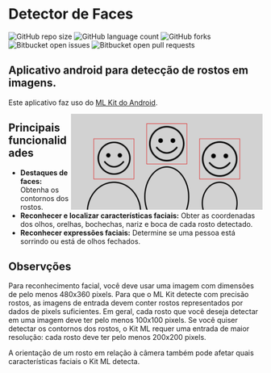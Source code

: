 # Detector de Faces

<!---Esses são exemplos. Veja https://shields.io para outras pessoas ou para personalizar este conjunto de escudos. Você pode querer incluir dependências, status do projeto e informações de licença aqui--->

![GitHub repo size](https://img.shields.io/github/repo-size/Louiixx-h/Detector-de-Faces?style=for-the-badge)
![GitHub language count](https://img.shields.io/github/languages/count/Louiixx-h/Detector-de-Faces?style=for-the-badge)
![GitHub forks](https://img.shields.io/github/forks/Louiixx-h/Detector-de-Faces?style=for-the-badge)
![Bitbucket open issues](https://img.shields.io/bitbucket/issues/Louiixx-h/Detector-de-Faces?style=for-the-badge)
![Bitbucket open pull requests](https://img.shields.io/bitbucket/pr-raw/Louiixx-h/Detector-de-Faces?style=for-the-badge)

## Aplicativo android para detecção de rostos em imagens.

Este aplicativo faz uso do [ML Kit do Android](https://developers.google.com/ml-kit/vision/face-detection/android).

<img src="https://github.com/Louiixx-h/Detector-de-Faces/blob/main/Imagens/Capa.png" min-width="400px" max-width="350px" width="380px" align="right" alt="Capa">

## Principais funcionalidades

- **Destaques de faces:** Obtenha os contornos dos rostos.
- **Reconhecer e localizar características faciais:** Obter as coordenadas dos olhos, orelhas, bochechas, nariz e boca de cada rosto detectado.
- **Reconhecer expressões faciais:** Determine se uma pessoa está sorrindo ou está de olhos fechados.

## Observções

Para reconhecimento facial, você deve usar uma imagem com dimensões de pelo menos 480x360 pixels. Para que o ML Kit detecte com precisão rostos, as imagens de entrada devem conter rostos representados por dados de pixels suficientes. Em geral, cada rosto que você deseja detectar em uma imagem deve ter pelo menos 100x100 pixels. Se você quiser detectar os contornos dos rostos, o Kit ML requer uma entrada de maior resolução: cada rosto deve ter pelo menos 200x200 pixels.

A orientação de um rosto em relação à câmera também pode afetar quais características faciais o Kit ML detecta.
